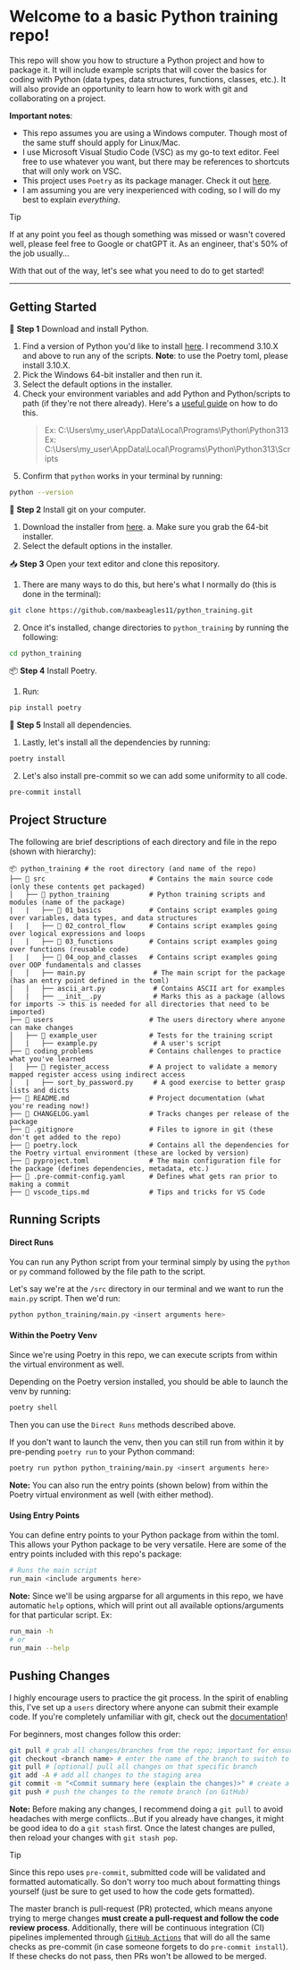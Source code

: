 # Welcome to a basic Python training repo!

This repo will show you how to structure a Python project and how to package it.
It will include example scripts that will cover the basics for coding with Python (data types, data structures, functions, classes, etc.).
It will also provide an opportunity to learn how to work with git and collaborating on a project.

**Important notes**:
- This repo assumes you are using a Windows computer. Though most of the same stuff should apply for Linux/Mac.
- I use Microsoft Visual Studio Code (VSC) as my go-to text editor. Feel free to use whatever you want, but there may be references to shortcuts that will only work on VSC.
- This project uses `Poetry` as its package manager. Check it out [here](https://python-poetry.org/).
- I am assuming you are very inexperienced with coding, so I will do my best to explain *everything*.

> [!TIP]
> If at any point you feel as though something was missed or wasn't covered well, please feel free to Google or chatGPT it. As an engineer, that's 50% of the job usually...

With that out of the way, let's see what you need to do to get started!

----
## Getting Started

🐍 **Step 1** Download and install Python.
1. Find a version of Python you'd like to install [here](https://www.python.org/downloads/). I recommend 3.10.X and above to run any of the scripts. **Note**: to use the Poetry toml, please install 3.10.X.
2. Pick the Windows 64-bit installer and then run it.
3. Select the default options in the installer.
4. Check your environment variables and add Python and Python/scripts to path (if they're not there already). Here's a [useful guide](https://www.howtogeek.com/787217/how-to-edit-environment-variables-on-windows-10-or-11/) on how to do this.
    > Ex: C:\Users\my_user\AppData\Local\Programs\Python\Python313
    > Ex: C:\Users\my_user\AppData\Local\Programs\Python\Python313\Scripts
5. Confirm that `python` works in your terminal by running:
```bash
python --version
```

🔧 **Step 2** Install git on your computer.
1. Download the installer from [here](https://git-scm.com/downloads/win).
    a. Make sure you grab the 64-bit installer.
2. Select the default options in the installer.

📥 **Step 3** Open your text editor and clone this repository.
1. There are many ways to do this, but here's what I normally do (this is done in the terminal):
```bash
git clone https://github.com/maxbeagles11/python_training.git
```
2. Once it's installed, change directories to `python_training` by running the following:
```bash
cd python_training
```

📦 **Step 4** Install Poetry.
1. Run:
```bash
pip install poetry
```

🚀 **Step 5** Install all dependencies.
1. Lastly, let's install all the dependencies by running:
```bash
poetry install
```
2. Let's also install pre-commit so we can add some uniformity to all code.
```bash
pre-commit install
```

## Project Structure
The following are brief descriptions of each directory and file in the repo (shown with hierarchy):
```
📦 python_training # the root directory (and name of the repo)
├── 📂 src                          # Contains the main source code (only these contents get packaged)
│   ├── 📂 python_training          # Python training scripts and modules (name of the package)
|   |   ├── 📂 01_basics            # Contains script examples going over variables, data types, and data structures
|   |   ├── 📂 02_control_flow      # Contains script examples going over logical expressions and loops
|   |   ├── 📂 03_functions         # Contains script examples going over functions (reusable code)
|   |   ├── 📂 04_oop_and_classes   # Contains script examples going over OOP fundamentals and classes
│   │   ├── main.py                 # The main script for the package (has an entry point defined in the toml)
│   │   ├── ascii_art.py            # Contains ASCII art for examples
│   |   ├── __init__.py             # Marks this as a package (allows for imports -> this is needed for all directories that need to be imported)
├── 📂 users                        # The users directory where anyone can make changes
│   ├── 📂 example_user             # Tests for the training script
│   |   ├── example.py              # A user's script
├── 📂 coding_problems              # Contains challenges to practice what you've learned
│   ├── 📂 register_access          # A project to validate a memory mapped register access using indirect access
│   |   ├── sort_by_password.py     # A good exercise to better grasp lists and dicts
├── 📄 README.md                    # Project documentation (what you're reading now!)
├── 📄 CHANGELOG.yaml               # Tracks changes per release of the package
├── 📄 .gitignore                   # Files to ignore in git (these don't get added to the repo)
├── 📄 poetry.lock                  # Contains all the dependencies for the Poetry virtual environment (these are locked by version)
├── 📄 pyproject.toml               # The main configuration file for the package (defines dependencies, metadata, etc.)
├── 📄 .pre-commit-config.yaml      # Defines what gets ran prior to making a commit
├── 📄 vscode_tips.md               # Tips and tricks for VS Code
```
## Running Scripts

#### Direct Runs
You can run any Python script from your terminal simply by using the `python` or `py` command followed by the file path to the script.

Let's say we're at the `/src` directory in our terminal and we want to run the `main.py` script. Then we'd run:
```bash
python python_training/main.py <insert arguments here>
```

#### Within the Poetry Venv
Since we're using Poetry in this repo, we can execute scripts from within the virtual environment as well.

Depending on the Poetry version installed, you should be able to launch the venv by running:
```bash
poetry shell
```
Then you can use the `Direct Runs` methods described above.

If you don't want to launch the venv, then you can still run from within it by pre-pending `poetry run` to your Python command:
```bash
poetry run python python_training/main.py <insert arguments here>
```
**Note:** You can also run the entry points (shown below) from within the Poetry virtual environment as well (with either method).

#### Using Entry Points
You can define entry points to your Python package from within the toml. This allows your Python package to be very versatile.
Here are some of the entry points included with this repo's package:
```bash
# Runs the main script
run_main <include arguments here>
```

**Note:** Since we'll be using argparse for all arguments in this repo, we have automatic `help` options, which will print out all available options/arguments for that particular script.
Ex:
```bash
run_main -h
# or
run_main --help
```

## Pushing Changes
I highly encourage users to practice the git process. In the spirit of enabling this, I've set up a `users` directory where anyone can submit their example code.
If you're completely unfamiliar with git, check out the [documentation](https://www.atlassian.com/git)!

For beginners, most changes follow this order:
```bash
git pull # grab all changes/branches from the repo; important for ensuring the local branch has updated info
git checkout <branch name> # enter the name of the branch to switch to (needs to exist)
git pull # [optional] pull all changes on that specific branch
git add -A # add all changes to the staging area
git commit -m "<Commit summary here (explain the changes)>" # create a commit
git push # push the changes to the remote branch (on GitHub)
```

**Note:** Before making any changes, I recommend doing a `git pull` to avoid headaches with merge conflicts...But if you already have changes, it might be good idea to do a `git stash` first. Once the latest changes are pulled, then reload your changes with `git stash pop`.

> [!TIP]
>Since this repo uses `pre-commit`, submitted code will be validated and formatted automatically. So don't worry too much about formatting things yourself (just be sure to get used to how the code gets formatted).

The master branch is pull-request (PR) protected, which means anyone trying to merge changes **must create a pull-request and follow the code review process**. Additionally, there will be continuous integration (CI) pipelines implemented through [`GitHub Actions`](https://docs.github.com/en/actions) that will do all the same checks as pre-commit (in case someone forgets to do `pre-commit install`). If these checks do not pass, then PRs won't be allowed to be merged.
